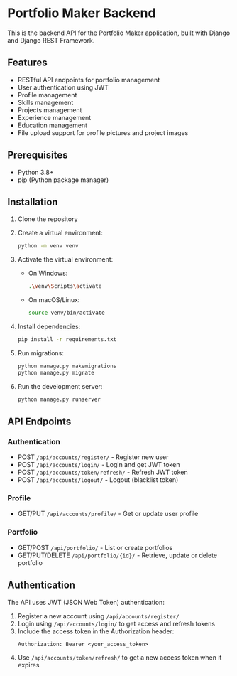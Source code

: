 # Portfolio Maker Backend

This is the backend API for the Portfolio Maker application, built with Django and Django REST Framework.

## Features

- RESTful API endpoints for portfolio management
- User authentication using JWT
- Profile management
- Skills management
- Projects management
- Experience management
- Education management
- File upload support for profile pictures and project images

## Prerequisites

- Python 3.8+
- pip (Python package manager)

## Installation

1. Clone the repository

2. Create a virtual environment:
   ```bash
   python -m venv venv
   ```

3. Activate the virtual environment:
   - On Windows:
     ```bash
     .\venv\Scripts\activate
     ```
   - On macOS/Linux:
     ```bash
     source venv/bin/activate
     ```

4. Install dependencies:
   ```bash
   pip install -r requirements.txt
   ```

5. Run migrations:
   ```bash
   python manage.py makemigrations
   python manage.py migrate
   ```

6. Run the development server:
   ```bash
   python manage.py runserver
   ```

## API Endpoints

### Authentication
- POST `/api/accounts/register/` - Register new user
- POST `/api/accounts/login/` - Login and get JWT token
- POST `/api/accounts/token/refresh/` - Refresh JWT token
- POST `/api/accounts/logout/` - Logout (blacklist token)

### Profile
- GET/PUT `/api/accounts/profile/` - Get or update user profile

### Portfolio
- GET/POST `/api/portfolio/` - List or create portfolios
- GET/PUT/DELETE `/api/portfolio/{id}/` - Retrieve, update or delete portfolio

## Authentication

The API uses JWT (JSON Web Token) authentication:

1. Register a new account using `/api/accounts/register/`
2. Login using `/api/accounts/login/` to get access and refresh tokens
3. Include the access token in the Authorization header:
   ```
   Authorization: Bearer <your_access_token>
   ```
4. Use `/api/accounts/token/refresh/` to get a new access token when it expires
